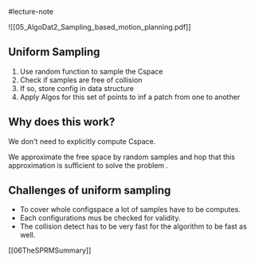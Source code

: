#lecture-note 

![[05_AlgoDat2_Sampling_based_motion_planning.pdf]]

## Uniform Sampling
1. Use random function to sample the Cspace
2. Check if samples are free of collision
3. If so, store config in data structure
4. Apply Algos for this set of points to inf a patch from one to another

## Why does this work?
We don't need to explicitly compute Cspace.

We approximate the free space by random samples and hop that this approximation is sufficient to solve the problem .

## Challenges of uniform sampling 
- To cover whole configspace a lot of samples have to be computes.
- Each configurations mus be checked for validity. 
- The collision detect has to be very fast for the algorithm to be fast as well. 

[[06TheSPRMSummary]]